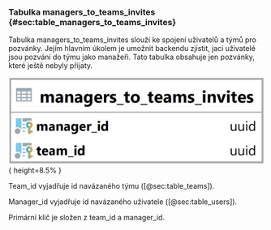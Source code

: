
### Tabulka managers_to_teams_invites {#sec:table_managers_to_teams_invites}

Tabulka managers_to_teams_invites slouží ke spojení uživatelů a týmů pro pozvánky.
Jejím hlavním úkolem je umožnit backendu zjistit, jací uživatelé jsou pozvání do týmu jako manažeři.
Tato tabulka obsahuje jen pozvánky, které ještě nebyly přijaty.

![Tabulka managers_to_teams_invites](../../../../pictures/databaze/tables/managers_to_teams_invites.png){ height=8.5% }

Team_id vyjadřuje id navázaného týmu ([@sec:table_teams]).

Manager_id vyjadřuje id navázaného uživatele ([@sec:table_users]).

Primární klíč je složen z team_id a manager_id.

